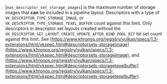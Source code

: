 [`max_descriptor_set_storage_images`] is the maximum number of storage
images that  **can**  be included in a pipeline layout.
Descriptors with a type of `VK_DESCRIPTOR_TYPE_STORAGE_IMAGE`, or
`VK_DESCRIPTOR_TYPE_STORAGE_TEXEL_BUFFER` count against this limit.
Only descriptors in descriptor set layouts created without the
`VK_DESCRIPTOR_SET_LAYOUT_CREATE_UPDATE_AFTER_BIND_POOL_BIT` bit set
count against this limit.
See [https://www.khronos.org/registry/vulkan/specs/1.3-extensions/html/vkspec.html#descriptorsets-storageimage](https://www.khronos.org/registry/vulkan/specs/1.3-extensions/html/vkspec.html#descriptorsets-storageimage), and
[https://www.khronos.org/registry/vulkan/specs/1.3-extensions/html/vkspec.html#descriptorsets-storagetexelbuffer](https://www.khronos.org/registry/vulkan/specs/1.3-extensions/html/vkspec.html#descriptorsets-storagetexelbuffer).